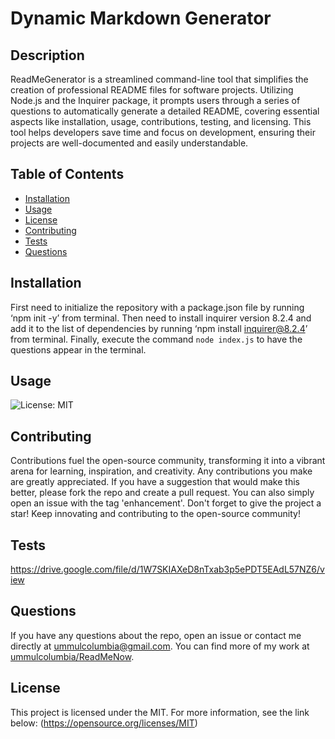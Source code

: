 # Dynamic Markdown Generator
  
  ## Description
  
  ReadMeGenerator is a streamlined command-line tool that simplifies the creation of professional README files for software projects. Utilizing Node.js and the Inquirer package, it prompts users through a series of questions to automatically generate a detailed README, covering essential aspects like installation, usage, contributions, testing, and licensing. This tool helps developers save time and focus on development, ensuring their projects are well-documented and easily understandable.
  
  ## Table of Contents
  
  - [Installation](#installation)
  - [Usage](#usage)
  - [License](#license)
  - [Contributing](#contributing)
  - [Tests](#tests)
  - [Questions](#questions)
  
  ## Installation
  
  First need to initialize the repository with a package.json file by running ‘npm init -y’ from terminal. Then need to install inquirer version 8.2.4 and add it to the list of dependencies by running ‘npm install inquirer@8.2.4’ from terminal. Finally, execute the command `node index.js` to have the questions appear in the terminal.
  
  ## Usage
  
  
  
  ![License: MIT](https://img.shields.io/badge/License-MIT-yellow.svg)
  
  ## Contributing
  
  Contributions fuel the open-source community, transforming it into a vibrant arena for learning, inspiration, and creativity. Any contributions you make are greatly appreciated. If you have a suggestion that would make this better, please fork the repo and create a pull request. You can also simply open an issue with the tag 'enhancement'. Don't forget to give the project a star! Keep innovating and contributing to the open-source community!
  
  ## Tests
  
  https://drive.google.com/file/d/1W7SKIAXeD8nTxab3p5ePDT5EAdL57NZ6/view
  
  ## Questions
  
  If you have any questions about the repo, open an issue or contact me directly at ummulcolumbia@gmail.com. You can find more of my work at [ummulcolumbia/ReadMeNow](https://github.com/ummulcolumbia/ReadMeNow/).
  
  ## License
    
  This project is licensed under the MIT. For more information, see the link below: 
  (https://opensource.org/licenses/MIT)
      
  